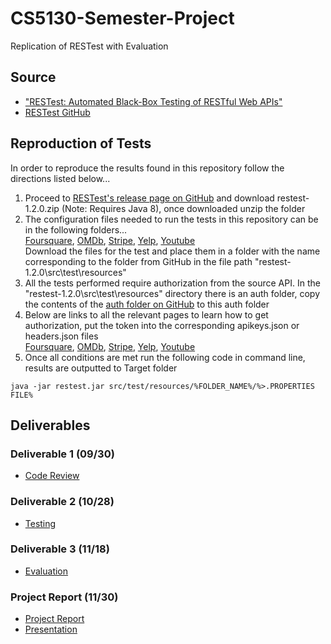 # CS5130-Semester-Project
Replication of RESTest with Evaluation

## Source
- ["RESTest: Automated Black-Box Testing of RESTful Web APIs"](https://personal.us.es/amarlop/wp-content/uploads/2021/06/RESTest-Automated-Black-Box-Testing-of-RESTful-Web-APIs.pdf)
- [RESTest GitHub](https://github.com/isa-group/RESTest)

## Reproduction of Tests
In order to reproduce the results found in this repository follow the directions listed below...
1. Proceed to [RESTest's release page on GitHub](https://github.com/isa-group/RESTest/releases/tag/restest-1.2.0) and download restest-1.2.0.zip (Note: Requires Java 8), once downloaded unzip the folder
2. The configuration files needed to run the tests in this repository can be in the following folders...<br>
[Foursquare](https://github.com/Schlagmt/CS5130-Semester-Project/tree/main/Testing/New/Foursquare/Config), [OMDb](https://github.com/Schlagmt/CS5130-Semester-Project/tree/main/Testing/New/OMDb/Config), [Stripe](https://github.com/Schlagmt/CS5130-Semester-Project/tree/main/Testing/Recreate/Stripe/Config), [Yelp](https://github.com/Schlagmt/CS5130-Semester-Project/tree/main/Testing/Recreate/Yelp/Config), [Youtube](https://github.com/Schlagmt/CS5130-Semester-Project/tree/main/Testing/Recreate/Youtube/Config) <br>
Download the files for the test and place them in a folder with the name corresponding to the folder from GitHub in the file path "restest-1.2.0\src\test\resources"
3. All the tests performed require authorization from the source API. In the "restest-1.2.0\src\test\resources" directory there is an auth folder, copy the contents of the [auth folder on GitHub](https://github.com/Schlagmt/CS5130-Semester-Project/tree/main/Testing/auth) to this auth folder
4. Below are links to all the relevant pages to learn how to get authorization, put the token into the corresponding apikeys.json or headers.json files<br>
[Foursquare](https://developer.foursquare.com/docs/places-api-getting-started), [OMDb](http://www.omdbapi.com/apikey.aspx?__EVENTTARGET=freeAcct), [Stripe](https://stripe.com/docs/api/authentication), [Yelp](https://www.yelp.com/developers/documentation/v3/authentication), [Youtube](https://developers.google.com/youtube/registering_an_application) <br>
5. Once all conditions are met run the following code in command line, results are outputted to Target folder
```
java -jar restest.jar src/test/resources/%FOLDER_NAME%/%>.PROPERTIES FILE%
```

## Deliverables
### Deliverable 1 (09/30)
- [Code Review](CodeEvaluation/CodeReview.md)

### Deliverable 2 (10/28)
- [Testing](Testing/Report.md)

### Deliverable 3 (11/18)
- [Evaluation](Testing/Evaluation.md)

### Project Report (11/30)
- [Project Report](ProjectReport.md)
- [Presentation]()